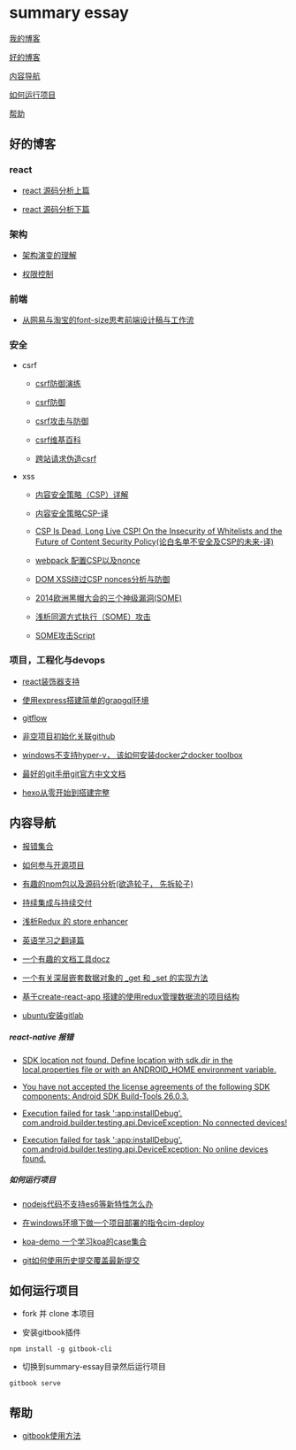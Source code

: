 # summary essay

[我的博客](https://fridego.github.io)

[好的博客](#blog)

[内容导航](#nav)

[如何运行项目](#run)

[帮助](#help)

## <span id="blog">好的博客</span>

### react

- [react 源码分析上篇](http://purplebamboo.github.io/2015/09/15/reactjs_source_analyze_part_one/)

- [react 源码分析下篇](https://purplebamboo.github.io/2015/09/15/reactjs_source_analyze_part_two/)

### 架构

- [架构演变的理解](http://www.cnblogs.com/zyrblog/p/9085144.html)

- [权限控制](http://www.imooc.com/article/40553)

### 前端


- [从网易与淘宝的font-size思考前端设计稿与工作流](http://www.cnblogs.com/lyzg/p/4877277.html)

### 安全

- csrf

  - [csrf防御演练](http://www.freebuf.com/column/151816.html)

  - [csrf防御](https://blog.csdn.net/wwqwkg6e/article/details/55655204)

  - [csrf攻击与防御](https://www.ibm.com/developerworks/cn/web/1102_niugang_csrf/)

  - [csrf维基百科](https://en.wikipedia.org/wiki/Cross-site_request_forgery)

  - [跨站请求伪造csrf](https://blog.csdn.net/fhzaitian/article/details/51513797)

- xss

  - [内容安全策略（CSP）详解](https://blog.csdn.net/qq_37943295/article/details/79978761)

  - [内容安全策略CSP-译](https://fridego.github.io/2018/07/12/CSP/)

  - [CSP Is Dead, Long Live CSP! On the Insecurity of Whitelists and the Future of Content Security Policy(论白名单不安全及CSP的未来-译)](https://fridego.github.io/2018/07/13/white-list/)
  
  - [webpack 配置CSP以及nonce](https://webpack.docschina.org/guides/csp/)

  - [DOM XSS绕过CSP nonces分析与防御](http://www.mottoin.com/94791.html)

  - [2014欧洲黑帽大会的三个神级漏洞(SOME)](http://www.aqniu.com/hack-geek/5075.html)

  - [浅析同源方式执行（SOME）攻击](http://www.freebuf.com/articles/web/169873.html)

  - [SOME攻击Script](https://www.aliyun.com/jiaocheng/1011370.html?spm=5176.100033.2.16.535LIE)

### 项目，工程化与devops

- [react装饰器支持](https://www.cnblogs.com/wenxiangxu/p/9134549.html)

- [使用express搭建简单的grapgql环境](https://www.jianshu.com/p/0343b83e0cbb)

- [gitflow](https://www.git-tower.com/learn/git/ebook/cn/command-line/advanced-topics/git-flow)

- [非空项目初始化关联github](https://www.jianshu.com/p/b93ac59d16f1)

- [windows不支持hyper-v， 该如何安装docker之docker toolbox](https://docs.docker.com/toolbox/toolbox_install_windows/)

- [最好的git手册git官方中文文档](https://git-scm.com/book/zh/v2)

- [hexo从零开始到搭建完整](https://www.cnblogs.com/visugar/p/6821777.html)


## <span id="nav">内容导航</span>

- [报错集合](https://github.com/fridego/error-collections)

- [如何参与开源项目](open/menu.md)

- [有趣的npm包以及源码分析(欲造轮子， 先拆轮子)](https://github.com/fridego/fine-npms)

- [持续集成与持续交付](cicd/menu.md)

- [浅析Redux 的 store enhancer](https://segmentfault.com/a/1190000012653724)

- [英语学习之翻译篇](https://github.com/fridego/translations)

- [一个有趣的文档工具docz](https://github.com/fridego/docx-cn) 

- [一个有关深层嵌套数据对象的 _get 和 _set 的实现方法](tip/_set_get.md)

- [基于create-react-app 搭建的使用redux管理数据流的项目结构](https://github.com/fridego/react-project-constructure)

- [ubuntu安装gitlab](https://blog.csdn.net/ruangong1203/article/details/73065410)

##### react-native 报错

- [SDK location not found. Define location with sdk.dir in the local.properties file or with an ANDROID_HOME environment variable.](https://stackoverflow.com/questions/32634352/react-native-android-build-failed-sdk-location-not-found)

- [You have not accepted the license agreements of the following SDK components:
  Android SDK Build-Tools 26.0.3.](https://blog.csdn.net/y505772146/article/details/75807622)

- [Execution failed for task ':app:installDebug'.
 com.android.builder.testing.api.DeviceException: No connected devices!
](https://stackoverflow.com/questions/10303639/adb-command-not-found)

- [Execution failed for task ':app:installDebug'.
 com.android.builder.testing.api.DeviceException: No online devices found.](https://www.cnblogs.com/arxive/p/6764279.html)

##### <span id="run">如何运行项目</span>
- [nodejs代码不支持es6等新特性怎么办](https://www.jianshu.com/p/a9c27b80af9d)

- [在windows环境下做一个项目部署的指令cim-deploy](tip/deploy.md)

- [koa-demo 一个学习koa的case集合](https://github.com/fridego/koa-demo)

- [git如何使用历史提交覆盖最新提交](tip/gitcover.md)

## <span id="run">如何运行项目</span>

- fork 并 clone 本项目

- 安装gitbook插件

```
npm install -g gitbook-cli
```
- 切换到summary-essay目录然后运行项目

``` 
gitbook serve
```

## <span id="help">帮助</span>

- [gitbook使用方法](http://www.chengweiyang.cn/gitbook/introduction/README.html)

